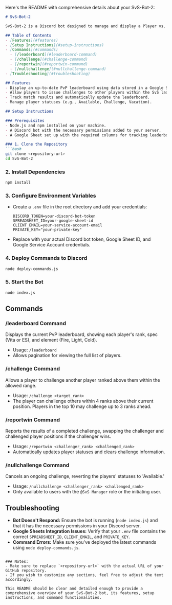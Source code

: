 Here's the README with comprehensive details about your SvS-Bot-2:

```markdown
# SvS-Bot-2

SvS-Bot-2 is a Discord bot designed to manage and display a Player vs. Player (PvP) leaderboard for the SvS Ladder. It integrates with Google Sheets to maintain the leaderboard data and provides commands to manage challenges and report match results.

## Table of Contents
- [Features](#features)
- [Setup Instructions](#setup-instructions)
- [Commands](#commands)
  - [/leaderboard](#leaderboard-command)
  - [/challenge](#challenge-command)
  - [/reportwin](#reportwin-command)
  - [/nullchallenge](#nullchallenge-command)
- [Troubleshooting](#troubleshooting)

## Features
- Display an up-to-date PvP leaderboard using data stored in a Google Sheet.
- Allow players to issue challenges to other players within the SvS ladder.
- Track match results and automatically update the leaderboard.
- Manage player statuses (e.g., Available, Challenge, Vacation).

## Setup Instructions

### Prerequisites
- Node.js and npm installed on your machine.
- A Discord bot with the necessary permissions added to your server.
- A Google Sheet set up with the required columns for tracking leaderboard data.

### 1. Clone the Repository
```bash
git clone <repository-url>
cd SvS-Bot-2
```

### 2. Install Dependencies
```bash
npm install
```

### 3. Configure Environment Variables
- Create a `.env` file in the root directory and add your credentials:
  ```
  DISCORD_TOKEN=your-discord-bot-token
  SPREADSHEET_ID=your-google-sheet-id
  CLIENT_EMAIL=your-service-account-email
  PRIVATE_KEY="your-private-key"
  ```
- Replace with your actual Discord bot token, Google Sheet ID, and Google Service Account credentials.

### 4. Deploy Commands to Discord
```bash
node deploy-commands.js
```

### 5. Start the Bot
```bash
node index.js
```

## Commands

### /leaderboard Command
Displays the current PvP leaderboard, showing each player's rank, spec (Vita or ES), and element (Fire, Light, Cold).
- Usage: `/leaderboard`
- Allows pagination for viewing the full list of players.

### /challenge Command
Allows a player to challenge another player ranked above them within the allowed range.
- Usage: `/challenge <target_rank>`
- The player can challenge others within 4 ranks above their current position. Players in the top 10 may challenge up to 3 ranks ahead.

### /reportwin Command
Reports the results of a completed challenge, swapping the challenger and challenged player positions if the challenger wins.
- Usage: `/reportwin <challenger_rank> <challenged_rank>`
- Automatically updates player statuses and clears challenge information.

### /nullchallenge Command
Cancels an ongoing challenge, reverting the players' statuses to 'Available.'
- Usage: `/nullchallenge <challenger_rank> <challenged_rank>`
- Only available to users with the `@SvS Manager` role or the initiating user.

## Troubleshooting
- **Bot Doesn't Respond:** Ensure the bot is running (`node index.js`) and that it has the necessary permissions in your Discord server.
- **Google Sheets Integration Issues:** Verify that your `.env` file contains the correct `SPREADSHEET_ID`, `CLIENT_EMAIL`, and `PRIVATE_KEY`.
- **Command Errors:** Make sure you've deployed the latest commands using `node deploy-commands.js`.
```

### Notes:
- Make sure to replace `<repository-url>` with the actual URL of your GitHub repository.
- If you wish to customize any sections, feel free to adjust the text accordingly.

This README should be clear and detailed enough to provide a comprehensive overview of your SvS-Bot-2 bot, its features, setup instructions, and command functionalities.